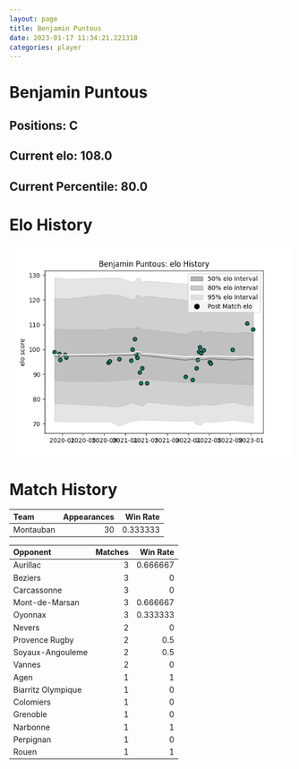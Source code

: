 ```yaml
---  
layout: page  
title: Benjamin Puntous  
date: 2023-01-17 11:34:21.221318  
categories: player  
---
```

# Benjamin Puntous

## Positions: C

## Current elo: 108.0

## Current Percentile: 80.0

# Elo History


![elo history](history_BenjaminPuntous.png)
# Match History


| Team      |   Appearances |   Win Rate |
|:----------|--------------:|-----------:|
| Montauban |            30 |   0.333333 |

| Opponent           |   Matches |   Win Rate |
|:-------------------|----------:|-----------:|
| Aurillac           |         3 |   0.666667 |
| Beziers            |         3 |   0        |
| Carcassonne        |         3 |   0        |
| Mont-de-Marsan     |         3 |   0.666667 |
| Oyonnax            |         3 |   0.333333 |
| Nevers             |         2 |   0        |
| Provence Rugby     |         2 |   0.5      |
| Soyaux-Angouleme   |         2 |   0.5      |
| Vannes             |         2 |   0        |
| Agen               |         1 |   1        |
| Biarritz Olympique |         1 |   0        |
| Colomiers          |         1 |   0        |
| Grenoble           |         1 |   0        |
| Narbonne           |         1 |   1        |
| Perpignan          |         1 |   0        |
| Rouen              |         1 |   1        |